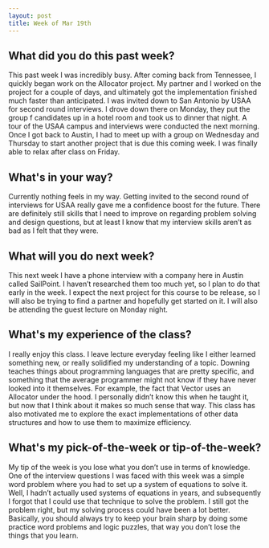 ```yaml
---
layout: post
title: Week of Mar 19th
---
```


## What did you do this past week?

This past week I was incredibly busy. After coming back from Tennessee, I quickly began work on the Allocator project. My partner and I worked on the project for a couple of days, and ultimately got the implementation finished much faster than anticipated. I was invited down to San Antonio by USAA for second round interviews. I drove down there on Monday, they put the group f candidates up in a hotel room and took us to dinner that night. A tour of the USAA campus and interviews were conducted the next morning. Once I got back to Austin, I had to meet up with a group on Wednesday and Thursday to start another project that is due this coming week. I was finally able to relax after class on Friday.

## What's in your way?

Currently nothing feels in my way. Getting invited to the second round of interviews for USAA really gave me a confidence boost for the future. There are definitely still skills that I need to improve on regarding problem solving and design questions, but at least I know that my interview skills aren’t as bad as I felt that they were. 

## What will you do next week?

This next week I have a phone interview with a company here in Austin called SailPoint. I haven’t researched them too much yet, so I plan to do that early in the week. I expect the next project for this course to be release, so I will also be trying to find a partner and hopefully get started on it. I will also be attending the guest lecture on Monday night. 

## What's my experience of the class?

I really enjoy this class. I leave lecture everyday feeling like I either learned something new, or really solidified my understanding of a topic. Downing teaches things about programming languages that are pretty specific, and something that the average programmer might not know if they have never looked into it themselves. For example, the fact that Vector uses an Allocator under the hood. I personally didn’t know this when he taught it, but now that I think about it makes so much sense that way. This class has also motivated me to explore the exact implementations of other data structures and how to use them to maximize efficiency.

## What's my pick-of-the-week or tip-of-the-week?

My tip of the week is you lose what you don’t use in terms of knowledge. One of the interview questions I was faced with this week was a simple word problem where you had to set up a system of equations to solve it. Well, I hadn’t actually used systems of equations in years, and subsequently I forgot that I could use that technique to solve the problem. I still got the problem right, but my solving process could have been a lot better. Basically, you should always try to keep your brain sharp by doing some practice word problems and logic puzzles, that way you don’t lose the things that you learn.
